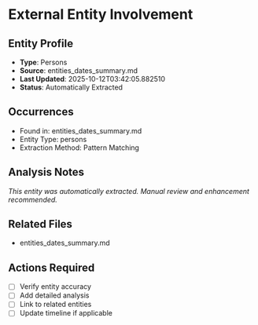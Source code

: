 # External Entity Involvement

## Entity Profile
- **Type**: Persons
- **Source**: entities_dates_summary.md
- **Last Updated**: 2025-10-12T03:42:05.882510
- **Status**: Automatically Extracted

## Occurrences
- Found in: entities_dates_summary.md
- Entity Type: persons
- Extraction Method: Pattern Matching

## Analysis Notes
*This entity was automatically extracted. Manual review and enhancement recommended.*

## Related Files
- entities_dates_summary.md

## Actions Required
- [ ] Verify entity accuracy
- [ ] Add detailed analysis
- [ ] Link to related entities
- [ ] Update timeline if applicable
